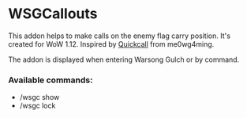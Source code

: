 # WSGCallouts
This addon helps to make calls on the enemy flag carry position. It's created for WoW 1.12. Inspired by [Quickcall](https://github.com/me0wg4ming/Quickcall) from me0wg4ming.

The addon is displayed when entering Warsong Gulch or by command.

### Available commands:
- /wsgc show
- /wsgc lock 
